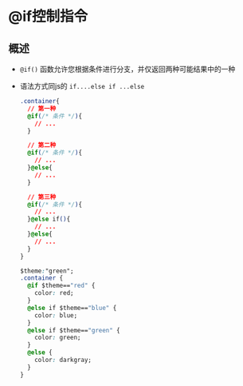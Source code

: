 # @if控制指令

## 概述

+ `@if()` 函数允许您根据条件进行分支，并仅返回两种可能结果中的一种

+ 语法方式同js的 `if....else if ...else`

  ```css
  .container{
    // 第一种
    @if(/* 条件 */){
      // ...
    }

    // 第二种
    @if(/* 条件 */){
      // ...
    }@else{
      // ...
    }

    // 第三种
    @if(/* 条件 */){
      // ...
    }@else if(){
      // ...
    }@else{
      // ...
    }
  }
  ```

  ```css
  $theme:"green";
  .container {
    @if $theme=="red" {
      color: red;
    }
    @else if $theme=="blue" {
      color: blue;
    }
    @else if $theme=="green" {
      color: green;
    }
    @else {
      color: darkgray;
    }
  }
  ```
